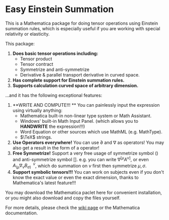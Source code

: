 # Easy Einstein Summation

This is a Mathematica package for doing tensor operations using Einstein summation rules, which is especially useful if you are working with special relativity or elasticity.

This package:

1. **Does basic tensor operations including:**
   - Tensor product
   - Tensor contract
   - Symmetrize and anti-symmetrize
   - Derivative & parallel transport derivative in curved space.
2. **Has complete support for Einstein summation rules.**
3. **Supports calculation curved space of arbitrary dimension.**

...and it has the following exceptional features:

1. **WRITE AND COMPUTE!!! ** You can painlessly input the expression using virtually anything:
   - Mathematica built-in non-linear type system or Math Assistant.
   - Windows' built-in Math Input Panel. (which allows you to **HANDWRITE** the expression!!!)
   - Word Equation or other sources which use MathML (e.g. MathType).
   - $\TeX$ strings.
2. **Use Operators everywhere!** You can use $\partial$ and $\nabla$ as operators! You may also get a result in the form of a operator!
3. **Free Symmetrize!** Support a very free usage of symmetrize symbol () and anti-symmetrize symbol []. e.g. you can write $\nabla^{[\mu} A^{\nu]}$, or even $A_{(\mu} \nabla_\nu B_{\sigma)}^{\ \ \nu}$, which do summation on $\nu$ first then symmetrize $\mu, \sigma$.
4. **Support symbolic tensors!!!** You can work on subjects even if you don't know the exact value or even the exact dimension, thanks to Mathematica's latest feature!!!



You may download the Mathematica paclet here for convenient installation, or you might also download and copy the files yourself.

For more details, please check the [wiki page](https://github.com/wjxway/EasyEinsteinSummation/wiki) or the Mathematica documentation.